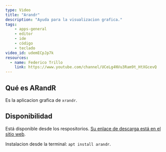 ```yaml
---
type: Video
title: "Arandr"
description: "Ayuda para la visualizacion grafica."
tags:
    - apps-general
    - editor
    - ide
    - código
    - teclado
video_id: udemECpJp7k
resources:
  - name: Federico Trillo
    link: https://www.youtube.com/channel/UCeLg4NVu3Ram9t_HtXGcevQ
---
```


## Qué es ARandR
Es la aplicacion grafica de `xrandr`.

## Disponibilidad
Está disponible desde los respositorios. [Su enlace de descarga está en el sitio web](https://christian.amsuess.com/tools/arandr/).

Instalacion desde la terminal: `apt install arandr`.
